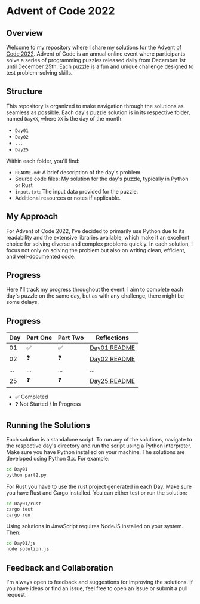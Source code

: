 # Advent of Code 2022

## Overview
Welcome to my repository where I share my solutions for the [Advent of Code 2022](https://adventofcode.com/2022). Advent of Code is an annual online event where participants solve a series of programming puzzles released daily from December 1st until December 25th. Each puzzle is a fun and unique challenge designed to test problem-solving skills.

## Structure
This repository is organized to make navigation through the solutions as seamless as possible. 
Each day's puzzle solution is in its respective folder, named `DayXX`, where `XX` is the day of the month.

- `Day01`
- `Day02`
- `...`
- `Day25`

Within each folder, you'll find:

- `README.md`: A brief description of the day's problem.
- Source code files: My solution for the day's puzzle, typically in Python or Rust
- `input.txt`: The input data provided for the puzzle.
- Additional resources or notes if applicable.

## My Approach
For Advent of Code 2022, I've decided to primarily use Python due to its readability and the extensive libraries available, which make it an excellent choice for solving diverse and complex problems quickly. In each solution, I focus not only on solving the problem but also on writing clean, efficient, and well-documented code.

## Progress
Here I'll track my progress throughout the event. 
I aim to complete each day's puzzle on the same day, but as with any challenge, there might be some delays.

## Progress

| Day | Part One | Part Two | Reflections |
|-----|----------|----------|-------------|
| 01  | ✅       | ✅       | [Day01 README](/Day01/README.md) |
| 02  | ❓       | ❓       | [Day02 README](/Day02/README.md) |
| ... | ...      | ...      | ...         |
| 25  | ❓       | ❓       | [Day25 README](/Day25/README.md) |

- ✅ Completed
- ❓ Not Started / In Progress

## Running the Solutions
Each solution is a standalone script. 
To run any of the solutions, navigate to the respective day's directory and run the script using a Python interpreter. 
Make sure you have Python installed on your machine. The solutions are developed using Python 3.x.
For example:

```bash
cd Day01
python part2.py
```

For Rust you have to use the rust project generated in each Day. 
Make sure you have Rust and Cargo installed.
You can either test or run the solution:

```bash
cd Day01/rust
cargo test
cargo run
```

Using solutions in JavaScript requires NodeJS installed on your system. Then:
```bash
cd Day01/js
node solution.js
```

## Feedback and Collaboration
I'm always open to feedback and suggestions for improving the solutions. 
If you have ideas or find an issue, feel free to open an issue or submit a pull request.
